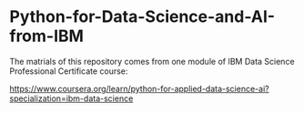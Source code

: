 # Python-for-Data-Science-and-AI-from-IBM

The matrials of this repository comes from one module of IBM Data Science Professional Certificate course:

https://www.coursera.org/learn/python-for-applied-data-science-ai?specialization=ibm-data-science








